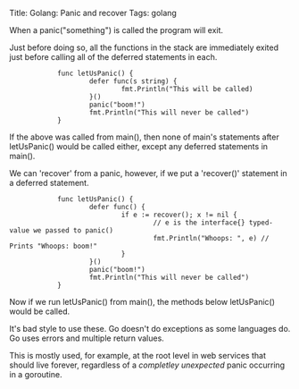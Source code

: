 Title: Golang: Panic and recover
Tags: golang

When a panic("something") is called the program will exit. 

Just before doing so, all the functions in the stack are immediately exited just before calling all of the deferred statements in each.

                func letUsPanic() {
                        defer func(s string) {
                                fmt.Println("This will be called)
                        }()
                        panic("boom!")
                        fmt.Println("This will never be called")
                }

If the above was called from main(), then none of main's statements after letUsPanic() would be called either, except any deferred statements in main().

We can 'recover' from a panic, however, if we put a 'recover()' statement in a deferred statement.

                func letUsPanic() {
                        defer func() {
                                if e := recover(); x != nil {
                                        // e is the interface{} typed-value we passed to panic()
                                        fmt.Println("Whoops: ", e) // Prints "Whoops: boom!"
                                }
                        }()
                        panic("boom!")
                        fmt.Println("This will never be called")
                }                

Now if we run letUsPanic() from main(), the methods below letUsPanic() would be called.

It's bad style to use these. Go doesn't do exceptions as some languages do. Go uses errors and multiple return values.

This is mostly used, for example, at the root level in web services that should live forever, regardless of a *completley unexpected* panic occurring in a goroutine.
